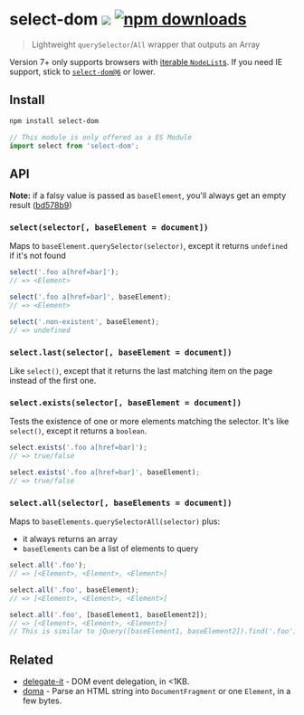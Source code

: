 # select-dom [![][badge-gzip]][link-npm] [![npm downloads][badge-downloads]][link-npm]

[badge-gzip]: https://img.shields.io/bundlephobia/minzip/select-dom.svg?label=gzipped
[badge-downloads]: https://img.shields.io/npm/dt/select-dom.svg
[link-npm]: https://www.npmjs.com/package/select-dom

> Lightweight `querySelector`/`All` wrapper that outputs an Array

Version 7+ only supports browsers with [iterable `NodeList`s](https://developer.mozilla.org/en-US/docs/Web/API/NodeList/entries). If you need IE support, stick to [`select-dom@6`](https://github.com/fregante/select-dom/tree/v6.0.4) or lower.

## Install

```bash
npm install select-dom
```

```js
// This module is only offered as a ES Module
import select from 'select-dom';
```

## API

**Note:** if a falsy value is passed as `baseElement`, you'll always get an empty result ([bd578b9](https://github.com/fregante/select-dom/commit/bd578b975e35d9f802cb43a900a6d3c83095c76a))

### `select(selector[, baseElement = document])`

Maps to `baseElement.querySelector(selector)`, except it returns `undefined` if it's not found

```js
select('.foo a[href=bar]');
// => <Element>

select('.foo a[href=bar]', baseElement);
// => <Element>

select('.non-existent', baseElement);
// => undefined
```

### `select.last(selector[, baseElement = document])`

Like `select()`, except that it returns the last matching item on the page instead of the first one.

### `select.exists(selector[, baseElement = document])`

Tests the existence of one or more elements matching the selector. It's like `select()`, except it returns a `boolean`.

```js
select.exists('.foo a[href=bar]');
// => true/false

select.exists('.foo a[href=bar]', baseElement);
// => true/false
```

### `select.all(selector[, baseElements = document])`

Maps to `baseElements.querySelectorAll(selector)` plus:

- it always returns an array
- `baseElements` can be a list of elements to query

```js
select.all('.foo');
// => [<Element>, <Element>, <Element>]

select.all('.foo', baseElement);
// => [<Element>, <Element>, <Element>]

select.all('.foo', [baseElement1, baseElement2]);
// => [<Element>, <Element>, <Element>]
// This is similar to jQuery([baseElement1, baseElement2]).find('.foo')
```

## Related

- [delegate-it](https://github.com/fregante/delegate-it) - DOM event delegation, in <1KB.
- [doma](https://github.com/fregante/doma) - Parse an HTML string into `DocumentFragment` or one `Element`, in a few bytes.
